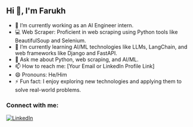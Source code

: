 ## Hi 👋, I'm Farukh

- 🌱 I’m currently working as an AI Engineer intern.
- 💻 Web Scraper: Proficient in web scraping using Python tools like BeautifulSoup and Selenium.
- 🌱 I’m currently learning AI/ML technologies like LLMs, LangChain, and web frameworks like Django and FastAPI.
- 💬 Ask me about Python, web scraping, and AI/ML.
- 📫 How to reach me: [Your Email or LinkedIn Profile Link]
- 😄 Pronouns: He/Him
- ⚡ Fun fact: I enjoy exploring new technologies and applying them to solve real-world problems.

### Connect with me:
[![LinkedIn](https://img.shields.io/badge/LinkedIn-FarukhJaved-blue)](https://www.linkedin.com/in/YourLinkedInProfile)

